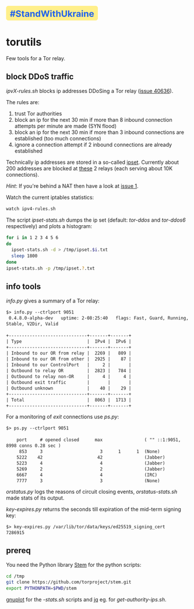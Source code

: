 [![StandWithUkraine](https://raw.githubusercontent.com/vshymanskyy/StandWithUkraine/main/badges/StandWithUkraine.svg)](https://github.com/vshymanskyy/StandWithUkraine/blob/main/docs/README.md)

# torutils

Few tools for a Tor relay.

## block DDoS traffic

_ipvX-rules.sh_ blocks ip addresses DDoSing a Tor relay
([issue 40636](https://gitlab.torproject.org/tpo/core/tor/-/issues/40636)).

The rules are:

1. trust Tor authorities
1. block an ip for the next 30 min if more than 8 inbound connection attempts per minute are made (SYN flood)
1. block an ip for the next 30 min if more than 3 inbound connections are established (too much connections)
1. ignore a connection attempt if 2 inbound connections are already established

Technically ip addresses are stored in a so-called [ipset](https://ipset.netfilter.org/).
Currently about 200 addresses are blocked at
[these](https://metrics.torproject.org/rs.html#search/toralf) 2 relays (each serving about 10K connections).

_Hint_: If you're behind a NAT then have a look at [issue 1](https://github.com/toralf/torutils/issues/1).

Watch the current iptables statistics:

```bash
watch ipv4-rules.sh
```
The script _ipset-stats.sh_ dumps the ip set (default: _tor-ddos_ and _tor-ddos6_ respectively) and plots a histogram:

```bash
for i in 1 2 3 4 5 6
do
  ipset-stats.sh -d > /tmp/ipset.$i.txt
  sleep 1800
done
ipset-stats.sh -p /tmp/ipset.?.txt
```

## info tools

_info.py_ gives a summary of a Tor relay:

```console
$> info.py --ctrlport 9051
 0.4.8.0-alpha-dev   uptime: 2-08:25:40   flags: Fast, Guard, Running, Stable, V2Dir, Valid

+------------------------------+-------+-------+
| Type                         |  IPv4 |  IPv6 |
+------------------------------+-------+-------+
| Inbound to our OR from relay |  2269 |   809 |
| Inbound to our OR from other |  2925 |    87 |
| Inbound to our ControlPort   |     2 |       |
| Outbound to relay OR         |  2823 |   784 |
| Outbound to relay non-OR     |     4 |     4 |
| Outbound exit traffic        |       |       |
| Outbound unknown             |    40 |    29 |
+------------------------------+-------+-------+
| Total                        |  8063 |  1713 |
+------------------------------+-------+-------+
```

For a monitoring of _exit_ connections use _ps.py_:

```console
$> ps.py --ctrlport 9051

    port     # opened closed      max                ( "" ::1:9051, 8998 conns 0.28 sec )
     853     3                      3      1      1  (None)
    5222    42                     42                (Jabber)
    5223     4                      4                (Jabber)
    5269     2                      2                (Jabber)
    6667     4                      4                (IRC)
    7777     3                      3                (None)
```

_orstatus.py_ logs the reasons of circuit closing events, _orstatus-stats.sh_ made stats of its output.

_key-expires.py_ returns the seconds till expiration of the mid-term signing key:

```console
$> key-expires.py /var/lib/tor/data/keys/ed25519_signing_cert
7286915
```

## prereq

You need the Python library [Stem](https://stem.torproject.org/index.html) for the python scripts:

```bash
cd /tmp
git clone https://github.com/torproject/stem.git
export PYTHONPATH=$PWD/stem
```

[gnuplot](http://www.gnuplot.info/) for the _-stats.sh_ scripts
and [jq](https://stedolan.github.io/jq/) eg. for _get-authority-ips.sh_.
